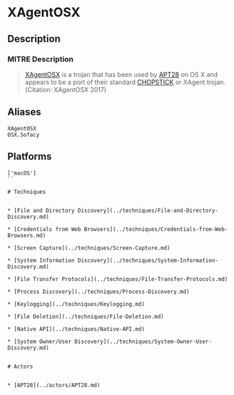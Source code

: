 
# XAgentOSX

## Description

### MITRE Description

> [XAgentOSX](https://attack.mitre.org/software/S0161) is a trojan that has been used by [APT28](https://attack.mitre.org/groups/G0007)  on OS X and appears to be a port of their standard [CHOPSTICK](https://attack.mitre.org/software/S0023) or XAgent trojan. (Citation: XAgentOSX 2017)

## Aliases

```
XAgentOSX
OSX.Sofacy
```

## Platforms

```
['macOS']
``

# Techniques


* [File and Directory Discovery](../techniques/File-and-Directory-Discovery.md)

* [Credentials from Web Browsers](../techniques/Credentials-from-Web-Browsers.md)
    
* [Screen Capture](../techniques/Screen-Capture.md)
    
* [System Information Discovery](../techniques/System-Information-Discovery.md)
    
* [File Transfer Protocols](../techniques/File-Transfer-Protocols.md)
    
* [Process Discovery](../techniques/Process-Discovery.md)
    
* [Keylogging](../techniques/Keylogging.md)
    
* [File Deletion](../techniques/File-Deletion.md)
    
* [Native API](../techniques/Native-API.md)
    
* [System Owner/User Discovery](../techniques/System-Owner-User-Discovery.md)
    

# Actors


* [APT28](../actors/APT28.md)

